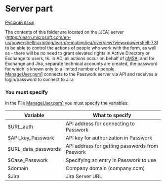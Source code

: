 # Server part

[Русский язык](https://github.com/AleksandrMikoshi/PowerShell/blob/main/Manage-Users/Server/Readme_ru.md)

The contents of this folder are located on the [JEA] server (https://learn.microsoft.com/en-us/powershell/scripting/learn/remoting/jea/overview?view=powershell-7.3) to be able to control the actions of people who work with the form, as well as - there will be no need to grant elevated rights in Active Directory or Exchange to users, tk. in AD, all actions occur on behalf of [gMSA](https://learn.microsoft.com/en-us/windows-server/security/group-managed-service-accounts/group-managed-service-accounts-overview), and for Exchange and Jira, separate technical accounts are created, the password for which is known only to a limited number of people.   
[ManageUser.psm1](https://github.com/AleksandrMikoshi/PowerShell/blob/main/Manage-Users/Server/ManageUser.psm1) connects to the Passwork server via API and receives a login/password to connect to Jira

### You must specify

In the File [ManageUser.psm1](https://github.com/AleksandrMikoshi/PowerShell/blob/main/Manage-Users/Server/ManageUser.psm1) you must specify the variables:

| Variable              | What to specify |
|---|---|
| $URL_auth             | API address for connecting to Passwork            |
| $API_key_Passwork     | API key for authorization in Passwork             |
| $URL_data_passwords   | API address for getting passwords from Paswork    |
| $Case_Passwork        | Specifying an entry in Passwork to use            |
| $domain               | Company domain (company.com)                      |
| $Jira                 | Jira Server URL                                   |